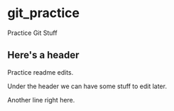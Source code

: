 # git_practice
Practice Git Stuff

## Here's a header

Practice readme edits. 

Under the header we can have some stuff to edit later.

Another line right here.
